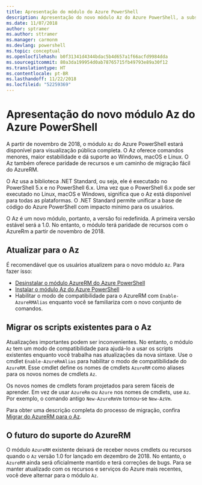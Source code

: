 ```yaml
---
title: Apresentação do módulo do Azure PowerShell
description: Apresentação do novo módulo Az do Azure PowerShell, a substituição pelo módulo AzureRM.
ms.date: 11/07/2018
author: sptramer
ms.author: sttramer
ms.manager: carmonm
ms.devlang: powershell
ms.topic: conceptual
ms.openlocfilehash: b0f31341d4344bdac5b4d657a1f66acfd9984dda
ms.sourcegitcommit: 80a3da199954d0ab78765715fb49793e89a30f12
ms.translationtype: HT
ms.contentlocale: pt-BR
ms.lasthandoff: 11/22/2018
ms.locfileid: "52259369"
---
```

# <a name="introducing-the-new-azure-powershell-az-module"></a>Apresentação do novo módulo Az do Azure PowerShell

A partir de novembro de 2018, o módulo `Az` do Azure PowerShell estará disponível para visualização pública completa.
O Az oferece comandos menores, maior estabilidade e dá suporte ao Windows, macOS e Linux. O Az também oferece paridade de recursos e um caminho de migração fácil do AzureRM.

O Az usa a biblioteca .NET Standard, ou seja, ele é executado no PowerShell 5.x e no PowerShell 6.x.
Uma vez que o PowerShell 6.x pode ser executado no Linux, macOS e Windows, significa que o Az está disponível para todas as plataformas.
O .NET Standard permite unificar a base de código do Azure PowerShell com impacto mínimo para os usuários.

O Az é um novo módulo, portanto, a versão foi redefinida. A primeira versão estável será a 1.0. No entanto, o módulo terá paridade de recursos com o AzureRm a partir de novembro de 2018.

## <a name="upgrade-to-az"></a>Atualizar para o Az

É recomendável que os usuários atualizem para o novo módulo `Az`. Para fazer isso:

* [Desinstalar o módulo AzureRM do Azure PowerShell](/powershell/azure/uninstall-azurerm-ps)
* [Instalar o módulo Az do Azure PowerShell](/powershell/azure/install-az-ps)
* Habilitar o modo de compatibilidade para o AzureRM com `Enable-AzureRMAlias` enquanto você se familiariza com o novo conjunto de comandos.

## <a name="migrate-existing-scripts-to-az"></a>Migrar os scripts existentes para o Az

Atualizações importantes podem ser inconvenientes. No entanto, o módulo `Az` tem um modo de compatibilidade para ajudá-lo a usar os scripts existentes enquanto você trabalha nas atualizações da nova sintaxe. Use o cmdlet `Enable-AzureRmAlias` para habilitar o modo de compatibilidade do `AzureRM`. Esse cmdlet define os nomes de cmdlets `AzureRM` como aliases para os novos nomes de cmdlets `Az`.

Os novos nomes de cmdlets foram projetados para serem fáceis de aprender. Em vez de usar `AzureRm` ou `Azure` nos nomes de cmdlets, use `Az`. Por exemplo, o comando antigo `New-AzureRmVm` tornou-se `New-AzVm`.

Para obter uma descrição completa do processo de migração, confira [Migrar do AzureRM para o Az](migrate-from-azurerm-to-az.md).

## <a name="the-future-of-support-for-azurerm"></a>O futuro do suporte do AzureRM

O módulo `AzureRM` existente deixará de receber novos cmdlets ou recursos quando o `Az` versão 1.0 for lançado em dezembro de 2018. No entanto, o `AzureRM` ainda será oficialmente mantido e terá correções de bugs. Para se manter atualizado com os recursos e serviços do Azure mais recentes, você deve alternar para o módulo `Az`.